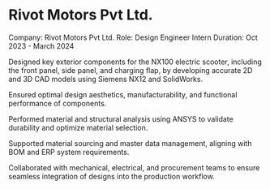 # Rivot Motors Pvt Ltd.

Company: Rivot Motors Pvt Ltd.
Role: Design Engineer Intern
Duration: Oct 2023 - March 2024

Designed key exterior components for the NX100 electric scooter, including the front panel, side panel, and charging flap, by developing accurate 2D and 3D CAD models using Siemens NX12 and SolidWorks.

Ensured optimal design aesthetics, manufacturability, and functional performance of components.

Performed material and structural analysis using ANSYS to validate durability and optimize material selection.

Supported material sourcing and master data management, aligning with BOM and ERP system requirements.

Collaborated with mechanical, electrical, and procurement teams to ensure seamless integration of designs into the production workflow.
